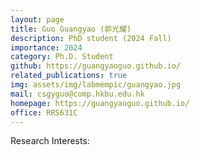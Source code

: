 ```yaml
---
layout: page
title: Guo Guangyao (郭光耀)
description: PhD student (2024 Fall)
importance: 2024
category: Ph.D. Student
github: https://guangyaoguo.github.io/
related_publications: true
img: assets/img/labmempic/guangyao.jpg
mail: csgyguo@comp.hkbu.edu.hk
homepage: https://guangyaoguo.github.io/
office: RRS631C
---
```


Research Interests: 
